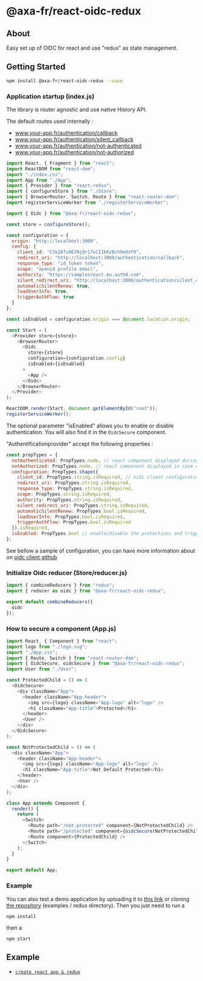 # @axa-fr/react-oidc-redux

## About

Easy set up of OIDC for react and use "redux" as state management.

## Getting Started

```sh
npm install @axa-fr/react-oidc-redux --save
```

### Application startup (index.js)

The library is router agnostic and use native History API.

The default routes used internally :

- www.your-app.fr/authentication/callback
- www.your-app.fr/authentication/silent_callback
- www.your-app.fr/authentication/not-authenticated
- www.your-app.fr/authentication/not-authorized

```javascript
import React, { Fragment } from "react";
import ReactDOM from "react-dom";
import "./index.css";
import App from "./App";
import { Provider } from "react-redux";
import { configureStore } from "./Store";
import { BrowserRouter, Switch, Route } from "react-router-dom";
import registerServiceWorker from "./registerServiceWorker";

import { Oidc } from "@axa-fr/react-oidc-redux";

const store = configureStore();

const configuration = {
  origin: "http://localhost:3000",
  config: {
    client_id: "CSk26fuOE2NjQr17oCI1bKzBch9eUzF0",
    redirect_uri: "http://localhost:3000/authentication/callback",
    response_type: "id_token token",
    scope: "openid profile email",
    authority: "https://samplesreact.eu.auth0.com",
    silent_redirect_uri: "http://localhost:3000/authentication/silent_callback",
    automaticSilentRenew: true,
    loadUserInfo: true,
    triggerAuthFlow: true
  }
};

const isEnabled = configuration.origin === document.location.origin;

const Start = (
  <Provider store={store}>
    <BrowserRouter>
      <Oidc
        store={store}
        configuration={configuration.config}
        isEnabled={isEnabled}
      >
        <App />
      </Oidc>
    </BrowserRouter>
  </Provider>
);

ReactDOM.render(Start, document.getElementById("root"));
registerServiceWorker();
```

The optional parameter "isEnabled" allows you to enable or disable authentication. You will also find it in the `OidcSecure` component.

"Authentificationprovider" accept the following properties :

```javascript
const propTypes = {
  notAuthenticated: PropTypes.node, // react component displayed during authentication
  notAuthorized: PropTypes.node, // react component displayed in case user is not Authorised
  configuration: PropTypes.shape({
    client_id: PropTypes.string.isRequired, // oidc client configuration, the same as oidc client library used internally https://github.com/IdentityModel/oidc-client-js
    redirect_uri: PropTypes.string.isRequired,
    response_type: PropTypes.string.isRequired,
    scope: PropTypes.string.isRequired,
    authority: PropTypes.string.isRequired,
    silent_redirect_uri: PropTypes.string.isRequired,
    automaticSilentRenew: PropTypes.bool.isRequired,
    loadUserInfo: PropTypes.bool.isRequired,
    triggerAuthFlow: PropTypes.bool.isRequired
  }).isRequired,
  isEnabled: PropTypes.bool // enable/disable the protections and trigger of authentication (useful during development).
};
```

See bellow a sample of configuration, you can have more information about on [oidc client github](https://github.com/IdentityModel/oidc-client-js)

### Initialize Oidc reducer (Store/reducer.js)

```javascript
import { combineReducers } from "redux";
import { reducer as oidc } from "@axa-fr/react-oidc-redux";

export default combineReducers({
  oidc
});
```

### How to secure a component (App.js)

```javascript
import React, { Component } from "react";
import logo from "./logo.svg";
import "./App.css";
import { Route, Switch } from "react-router-dom";
import { OidcSecure, oidcSecure } from "@axa-fr/react-oidc-redux";
import User from "./User";

const ProtectedChild = () => (
  <OidcSecure>
    <div className="App">
      <header className="App-header">
        <img src={logo} className="App-logo" alt="logo" />
        <h1 className="App-title">Protected</h1>
      </header>
      <User />
    </div>
  </OidcSecure>
);

const NotProtectedChild = () => (
  <div className="App">
    <header className="App-header">
      <img src={logo} className="App-logo" alt="logo" />
      <h1 className="App-title">Not Default Protected</h1>
    </header>
    <User />
  </div>
);

class App extends Component {
  render() {
    return (
      <Switch>
        <Route path="/not-protected" component={NotProtectedChild} />
        <Route path="/protected" component={oidcSecure(NotProtectedChild)} />
        <Route component={ProtectedChild} />
      </Switch>
    );
  }
}

export default App;
```

### Example

You can also test a demo application by uploading it to [this link](https://download-directory.github.io/?url=https://github.com/AxaGuilDEv/react-oidc/tree/master/examples/redux) or cloning [the repository](https://github.com/AxaGuilDEv/react-oidc.git) (examples / redux directory).
Then you just need to run a

```shell
npm install
```

then a

```Shell
npm start
```

## Example

- [`create react app & redux`](../../examples/redux)
